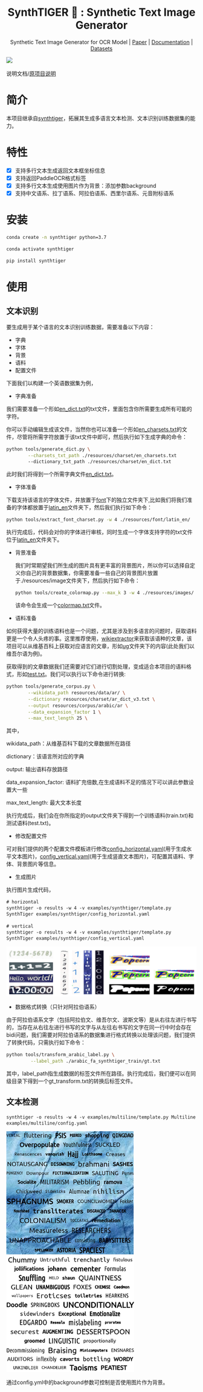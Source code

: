 <div align="center">

# SynthTIGER 🐯 : Synthetic Text Image Generator

Synthetic Text Image Generator for OCR Model | [Paper](https://arxiv.org/abs/2107.09313) | [Documentation](https://clovaai.github.io/synthtiger/) | [Datasets](#datasets)

</div>



<img src="https://user-images.githubusercontent.com/12423224/153699080-29da7908-0662-4435-ba27-dd07c3bbb7f2.png"/>

说明文档/[原项目说明](README_EN.md)

# 简介

本项目继承自[synthtiger](https://github.com/superocr/synthtiger)，拓展其生成多语言文本检测、文本识别训练数据集的能力。

# 特性

- [x] 支持多行文本生成返回文本框坐标信息
- [x] 支持返回PaddleOCR格式标签
- [x] 支持多行文本生成使用图片作为背景：添加参数background
- [x] 支持中文语系、拉丁语系、阿拉伯语系、西里尔语系、元音附标语系

# 安装

```bash
conda create -n synthtiger python=3.7
```

```bash
conda activate synthtiger 
```

```bash
pip install synthtiger
```

# 使用

## 文本识别

要生成用于某个语言的文本识别训练数据，需要准备以下内容：

- 字典
- 字体
- 背景
- 语料
- 配置文件

下面我们以构建一个英语数据集为例，

- 字典准备

我们需要准备一个形如[en_dict.txt](./resources/charset/en_dict.txt)的txt文件，里面包含你所需要生成所有可能的字符。

你可以手动编辑生成该文件，当然你也可以准备一个形如[en_charsets.txt](./resources/charset/en_charsets.txt)的文件，尽管将所需字符放置于该txt文件中即可，然后执行如下生成字典的命令：

```bash
python tools/generate_dict.py \
		--charsets_txt_path ./resources/charset/en_charsets.txt
		--dictionary_txt_path ./resources/charset/en_dict.txt
```

此时我们将得到一个所需字典文件[en_dict.txt](./resources/charset/en_dict.txt)。

- 字体准备

下载支持该语言的字体文件，并放置于[font](./resources/font)下的独立文件夹下,比如我们将我们准备的字体都放置于[latin_en](./resources/font/latin_en)文件夹下，然后我们执行如下命令：

```bash
python tools/extract_font_charset.py -w 4 ./resources/font/latin_en/
```

执行完成后，代码会对你的字体进行审核，同时生成一个字体支持字符的txt文件位于[latin_en](./resources/font/latin_en)文件夹下。

- 背景准备

  我们时常期望我们所生成的图片具有更丰富的背景图片，所以你可以选择自定义你自己的背景数据集，你需要准备一些自己的背景图片放置于./resources/image文件夹下，然后执行如下命令：

  ```bash
  python tools/create_colormap.py --max_k 3 -w 4 ./resources/images/ ./resources/colormap/colormap.txt
  ```

  该命令会生成一个[colormap.txt](./resources/colormap/colormap.txt)文件。

- 语料准备

如何获得大量的训练语料也是一个问题，尤其是涉及到多语言的问题时，获取语料更是一个令人头疼的事。这里推荐使用，[wikiextractor](https://github.com/superocr/wikiextractor)来获取该语种的文章，该项目可以从维基百科上获取对应语言的文章，形如[ug](./resources/data/ug/)文件夹下的内容(此处我们以维吾尔语为例)。

获取得到的文章数据我们还需要对它们进行切割处理，变成适合本项目的语料格式，形如[test.txt](./resources/corpus/latin/en/test.txt)。我们可以执行以下命令进行转换:

```bash
python tools/generate_corpus.py \
        --wikidata_path resources/data/ar/ \
        --dictionary resources/charset/ar_dict_v3.txt \
        --output resources/corpus/arabic/ar \
        --data_expansion_factor 1 \
        --max_text_length 25 \
```

其中，

wikidata_path：从维基百科下载的文章数据所在路径

dictionary：该语言所对应的字典

output: 输出语料存放路径

data_expansion_factor: 语料扩充倍数,在生成语料不足的情况下可以讲此参数设置大一些

max_text_length: 最大文本长度

执行完成后，我们会在你所指定的output文件夹下得到一个训练语料(train.txt)和测试语料(test.txt)。

- 修改配置文件

可对我们提供的两个配置文件模板进行修改[config_horizontal.yaml](./examples/synthtiger/config_horizontal.yaml)(用于生成水平文本图片)，[config_vertical.yaml](./examples/synthtiger/config_vertical.yaml)(用于生成竖直文本图片)，可配置其语料、字体、背景图片等信息。

- 生成图片

执行图片生成代码，

```
# horizontal
synthtiger -o results -w 4 -v examples/synthtiger/template.py SynthTiger examples/synthtiger/config_horizontal.yaml

# vertical
synthtiger -o results -w 4 -v examples/synthtiger/template.py SynthTiger examples/synthtiger/config_vertical.yaml
```

<img src="./images/rec_demo_1.jpg" alt="文本检测样例" style="zoom: 100%;" />

- 数据格式转换（只针对阿拉伯语系）

由于阿拉伯语系文字（包括阿拉伯文、维吾尔文、波斯文等）是从右往左进行书写的，当存在从右往左进行书写的文字与从左往右书写的文字在同一行中时会存在bidi问题，我们需要对阿拉伯语系的数据集进行格式转换以处理该问题，我们提供了转换代码，只需执行如下命令：

```bash
python tools/transform_arabic_label.py \
         --label_path ./arabic_fa_synthtiger_train/gt.txt
```

其中，label_path指生成数据的标签文件所在路径。执行完成后，我们便可以在同级目录下得到一个gt_transform.txt的转换后标签文件。


## 文本检测

```
synthtiger -o results -w 4 -v examples/multiline/template.py Multiline examples/multiline/config.yaml
```

<img src="./images/det_demo_1.jpg" alt="文本检测样例" style="zoom: 33%;" /><img src="./images/det_demo_2.jpg" alt="文本检测样例" style="zoom: 33%;" />

通过config.yml中的background参数可控制是否使用图片作为背景。

